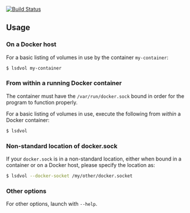 [![Build Status](https://travis-ci.org/neochrome/lsdvol.png?branch=master)](https://travis-ci.org/neochrome/lsdvol)

## Usage

### On a Docker host
For a basic listing of volumes in use by the container `my-container`:

```sh
$ lsdvol my-container
```

### From within a running Docker container
The container must have the `/var/run/docker.sock` bound in order for
the program to function properly.

For a basic listing of volumes in use, execute the following from
*within* a Docker container:

```sh
$ lsdvol
```

### Non-standard location of docker.sock
If your `docker.sock` is in a non-standard location, either when bound
in a container or on a Docker host, please specify the location as:

```sh
$ lsdvol --docker-socket /my/other/docker.socket
```

### Other options
For other options, launch with `--help`.
